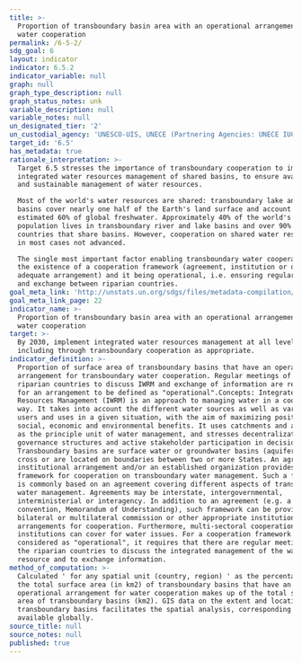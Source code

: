```yaml
---
title: >-
  Proportion of transboundary basin area with an operational arrangement for
  water cooperation
permalink: /6-5-2/
sdg_goal: 6
layout: indicator
indicator: 6.5.2
indicator_variable: null
graph: null
graph_type_description: null
graph_status_notes: unk
variable_description: null
variable_notes: null
un_designated_tier: '2'
un_custodial_agency: 'UNESCO-UIS, UNECE (Partnering Agencies: UNECE IUCN)'
target_id: '6.5'
has_metadata: true
rationale_interpretation: >-
  Target 6.5 stresses the importance of transboundary cooperation to implement
  integrated water resources management of shared basins, to ensure availability
  and sustainable management of water resources. 

  Most of the world's water resources are shared: transboundary lake and river
  basins cover nearly one half of the Earth's land surface and account for an
  estimated 60% of global freshwater. Approximately 40% of the world's
  population lives in transboundary river and lake basins and over 90% lives in
  countries that share basins. However, cooperation on shared water resources is
  in most cases not advanced. 

  The single most important factor enabling transboundary water cooperation is
  the existence of a cooperation framework (agreement, institution or other
  adequate arrangement) and it being operational, i.e. ensuring regular dialogue
  and exchange between riparian countries.
goal_meta_link: 'http://unstats.un.org/sdgs/files/metadata-compilation/Metadata-Goal-6.pdf'
goal_meta_link_page: 22
indicator_name: >-
  Proportion of transboundary basin area with an operational arrangement for
  water cooperation
target: >-
  By 2030, implement integrated water resources management at all levels,
  including through transboundary cooperation as appropriate.
indicator_definition: >-
  Proportion of surface area of transboundary basins that have an operational
  arrangement for transboundary water cooperation. Regular meetings of the
  riparian countries to discuss IWRM and exchange of information are required
  for an arrangement to be defined as "operational".Concepts: Integrated Water
  Resources Management (IWRM) is an approach to managing water in a coordinated
  way. It takes into account the different water sources as well as various
  users and uses in a given situation, with the aim of maximizing positive
  social, economic and environmental benefits. It uses catchments and aquifers,
  as the principle unit of water management, and stresses decentralization of
  governance structures and active stakeholder participation in decision making.
  Transboundary basins are surface water or groundwater basins (aquifers) which
  cross or are located on boundaries between two or more States. An agreement,
  institutional arrangement and/or an established organization provides a
  framework for cooperation on transboundary water management. Such a framework
  is commonly based on an agreement covering different aspects of transboundary
  water management. Agreements may be interstate, intergovernmental,
  interministerial or interagency. In addition to an agreement (e.g. a treaty,
  convention, Memorandum of Understanding), such framework can be provided by a
  bilateral or multilateral commission or other appropriate institutional
  arrangements for cooperation. Furthermore, multi-sectoral cooperation
  institutions can cover for water issues. For a cooperation framework to be
  considered as "operational", it requires that there are regular meetings of
  the riparian countries to discuss the integrated management of the water
  resource and to exchange information.
method_of_computation: >-
  Calculated ' for any spatial unit (country, region) ' as the percentage that
  the total surface area (in km2) of transboundary basins that have an
  operational arrangement for water cooperation makes up of the total surface
  area of transboundary basins (km2). GIS data on the extent and location of
  transboundary basins facilitates the spatial analysis, corresponding datasets
  available globally.
source_title: null
source_notes: null
published: true
---
```

